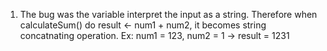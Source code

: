 1. The bug was the variable interpret the input as a string. Therefore when calculateSum() do result <- num1 + num2, it becomes string concatnating operation. Ex: num1 = 123, num2 = 1 -> result = 1231